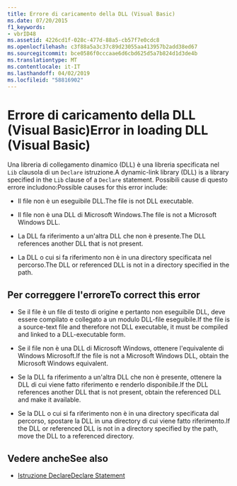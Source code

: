 ```yaml
---
title: Errore di caricamento della DLL (Visual Basic)
ms.date: 07/20/2015
f1_keywords:
- vbrID48
ms.assetid: 4226cd1f-028c-477d-88a5-cb57f7e0cdc8
ms.openlocfilehash: c3f88a5a3c37c89d23055aa413957b2add38ed67
ms.sourcegitcommit: bce0586f0cccaae6d6cbd625d5a7b824d1d3de4b
ms.translationtype: MT
ms.contentlocale: it-IT
ms.lasthandoff: 04/02/2019
ms.locfileid: "58816902"
---
```

# <a name="error-in-loading-dll-visual-basic"></a><span data-ttu-id="f8b9d-102">Errore di caricamento della DLL (Visual Basic)</span><span class="sxs-lookup"><span data-stu-id="f8b9d-102">Error in loading DLL (Visual Basic)</span></span>
<span data-ttu-id="f8b9d-103">Una libreria di collegamento dinamico (DLL) è una libreria specificata nel `Lib` clausola di un `Declare` istruzione.</span><span class="sxs-lookup"><span data-stu-id="f8b9d-103">A dynamic-link library (DLL) is a library specified in the `Lib` clause of a `Declare` statement.</span></span> <span data-ttu-id="f8b9d-104">Possibili cause di questo errore includono:</span><span class="sxs-lookup"><span data-stu-id="f8b9d-104">Possible causes for this error include:</span></span>  
  
-   <span data-ttu-id="f8b9d-105">Il file non è un eseguibile DLL.</span><span class="sxs-lookup"><span data-stu-id="f8b9d-105">The file is not DLL executable.</span></span>  
  
-   <span data-ttu-id="f8b9d-106">Il file non è una DLL di Microsoft Windows.</span><span class="sxs-lookup"><span data-stu-id="f8b9d-106">The file is not a Microsoft Windows DLL.</span></span>  
  
-   <span data-ttu-id="f8b9d-107">La DLL fa riferimento a un'altra DLL che non è presente.</span><span class="sxs-lookup"><span data-stu-id="f8b9d-107">The DLL references another DLL that is not present.</span></span>  
  
-   <span data-ttu-id="f8b9d-108">La DLL o cui si fa riferimento non è in una directory specificata nel percorso.</span><span class="sxs-lookup"><span data-stu-id="f8b9d-108">The DLL or referenced DLL is not in a directory specified in the path.</span></span>  
  
## <a name="to-correct-this-error"></a><span data-ttu-id="f8b9d-109">Per correggere l'errore</span><span class="sxs-lookup"><span data-stu-id="f8b9d-109">To correct this error</span></span>  
  
-   <span data-ttu-id="f8b9d-110">Se il file è un file di testo di origine e pertanto non eseguibile DLL, deve essere compilato e collegato a un modulo DLL-file eseguibile.</span><span class="sxs-lookup"><span data-stu-id="f8b9d-110">If the file is a source-text file and therefore not DLL executable, it must be compiled and linked to a DLL-executable form.</span></span>  
  
-   <span data-ttu-id="f8b9d-111">Se il file non è una DLL di Microsoft Windows, ottenere l'equivalente di Windows Microsoft.</span><span class="sxs-lookup"><span data-stu-id="f8b9d-111">If the file is not a Microsoft Windows DLL, obtain the Microsoft Windows equivalent.</span></span>  
  
-   <span data-ttu-id="f8b9d-112">Se la DLL fa riferimento a un'altra DLL che non è presente, ottenere la DLL di cui viene fatto riferimento e renderlo disponibile.</span><span class="sxs-lookup"><span data-stu-id="f8b9d-112">If the DLL references another DLL that is not present, obtain the referenced DLL and make it available.</span></span>  
  
-   <span data-ttu-id="f8b9d-113">Se la DLL o cui si fa riferimento non è in una directory specificata dal percorso, spostare la DLL in una directory di cui viene fatto riferimento.</span><span class="sxs-lookup"><span data-stu-id="f8b9d-113">If the DLL or referenced DLL is not in a directory specified by the path, move the DLL to a referenced directory.</span></span>  
  
## <a name="see-also"></a><span data-ttu-id="f8b9d-114">Vedere anche</span><span class="sxs-lookup"><span data-stu-id="f8b9d-114">See also</span></span>

- [<span data-ttu-id="f8b9d-115">Istruzione Declare</span><span class="sxs-lookup"><span data-stu-id="f8b9d-115">Declare Statement</span></span>](../../../visual-basic/language-reference/statements/declare-statement.md)
